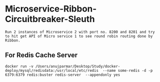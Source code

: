 # Microservice-Ribbon-Circuitbreaker-Sleuth

```
Run 2 instances of Microservice 2 with port no. 8200 and 8201 and try to hit get API of Micro service 1 to see round robin routing done by Ribbon.

```
## For Redis Cache Server
```
docker run -v /Users/anujparmar/Desktop/Study/docker-deploy/mysql/redisdata:/usr/local/etc/redis  --name some-redis -d -p 6379:6379 redis:buster redis-server  --appendonly yes

```
